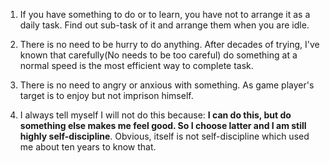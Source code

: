 1. If you have something to do or to learn, you have not to arrange it as a daily task. Find out sub-task of it and arrange them when you are idle.

2. There is no need to be hurry to do anything. After decades of trying, I've known that carefully(No needs to be too careful) do something at a normal speed is the most efficient way to complete task.

3. There is no need to angry or anxious with something. As game player's target is to enjoy but not imprison himself.

4. I always tell myself I will not do this because: **I can do this, but do something else makes me feel good. So I choose latter and I am  still highly self-discipline**. Obvious, itself is not self-discipline which used me about ten years to know that.
